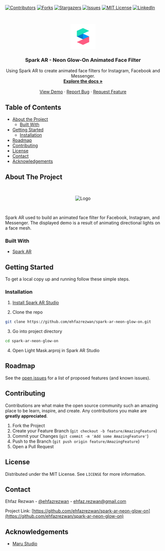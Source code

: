 <!--
*** Thanks for checking out this README Template. If you have a suggestion that would
*** make this better, please fork the repo and create a pull request or simply open
*** an issue with the tag "enhancement".
*** Thanks again! Now go create something AMAZING! :D
***
***
***
*** To avoid retyping too much info. Do a search and replace for the following:
*** github_username, covid-tracker, twitter_handle, email
-->

<!-- PROJECT SHIELDS -->
<!--
*** I'm using markdown "reference style" links for readability.
*** Reference links are enclosed in brackets [ ] instead of parentheses ( ).
*** See the bottom of this document for the declaration of the reference variables
*** for contributors-url, forks-url, etc. This is an optional, concise syntax you may use.
*** https://www.markdownguide.org/basic-syntax/#reference-style-links
-->

[![Contributors][contributors-shield]][contributors-url]
[![Forks][forks-shield]][forks-url]
[![Stargazers][stars-shield]][stars-url]
[![Issues][issues-shield]][issues-url]
[![MIT License][license-shield]][license-url]
[![LinkedIn][linkedin-shield]][linkedin-url]

<!-- PROJECT LOGO -->
<br />
<p align="center">
  <a href="https://github.com/ehfazrezwan/spark-ar-neon-glow-on">
    <img src="images/logo.png" alt="Logo" width="80" height="80">
  </a>

  <h3 align="center">Spark AR - Neon Glow-On Animated Face Filter</h3>

  <p align="center">
  Using Spark AR to create animated face filters for Instagram, Facebook and Messenger.
    <br />
    <a href="https://github.com/ehfazrezwan/spark-ar-neon-glow-on"><strong>Explore the docs »</strong></a>
    <br />
    <br />
    <a href="https://www.instagram.com/ar/622384355624932/" target = "_blank">View Demo</a>
    ·
    <a href="https://github.com/ehfazrezwan/spark-ar-neon-glow-on/issues">Report Bug</a>
    ·
    <a href="https://github.com/ehfazrezwan/spark-ar-neon-glow-on/issues">Request Feature</a>
  </p>
</p>

<!-- TABLE OF CONTENTS -->

## Table of Contents

- [About the Project](#about-the-project)
  - [Built With](#built-with)
- [Getting Started](#getting-started)
  - [Installation](#installation)
- [Roadmap](#roadmap)
- [Contributing](#contributing)
- [License](#license)
- [Contact](#contact)
- [Acknowledgements](#acknowledgements)

<!-- ABOUT THE PROJECT -->

## About The Project

<br />  
<p align="center">
    <img src="images/LightMask.gif" alt="Logo" width="50%" style="" >
</p>
<br />

Spark AR used to build an animated face filter for Facebook, Instagram, and Messenger. The displayed demo is a result of animating directional lights on a face mesh.

### Built With

- [Spark AR](https://sparkar.facebook.com/ar-studio/)

<!-- GETTING STARTED -->

## Getting Started

To get a local copy up and running follow these simple steps.

### Installation

1. [Install Spark AR Studio](https://sparkar.facebook.com/ar-studio/learn/downloads/)

2. Clone the repo

```sh
git clone https://github.com/ehfazrezwan/spark-ar-neon-glow-on.git
```

3. Go into project directory

```sh
cd spark-ar-neon-glow-on
```

4. Open Light Mask.arproj in Spark AR Studio

<!-- ROADMAP -->

## Roadmap

See the [open issues](https://github.com/ehfazrezwan/spark-ar-neon-glow-on/issues) for a list of proposed features (and known issues).

<!-- CONTRIBUTING -->

## Contributing

Contributions are what make the open source community such an amazing place to be learn, inspire, and create. Any contributions you make are **greatly appreciated**.

1. Fork the Project
2. Create your Feature Branch (`git checkout -b feature/AmazingFeature`)
3. Commit your Changes (`git commit -m 'Add some AmazingFeature'`)
4. Push to the Branch (`git push origin feature/AmazingFeature`)
5. Open a Pull Request

<!-- LICENSE -->

## License

Distributed under the MIT License. See `LICENSE` for more information.

<!-- CONTACT -->

## Contact

Ehfaz Rezwan - [@ehfazrezwan](https://www.linkedin.com/in/ehfaz-rezwan/) - ehfaz.rezwan@gmail.com

Project Link: [https://github.com/ehfazrezwan/spark-ar-neon-glow-on](https://github.com/ehfazrezwan/spark-ar-neon-glow-on)

<!-- ACKNOWLEDGEMENTS -->

## Acknowledgements

- [Maru Studio](https://www.youtube.com/channel/UCcFy_yfaBHp2z-fceORWsWg)

<!-- MARKDOWN LINKS & IMAGES -->
<!-- https://www.markdownguide.org/basic-syntax/#reference-style-links -->

[contributors-shield]: https://img.shields.io/github/contributors/ehfazrezwan/spark-ar-neon-glow-on
[contributors-url]: https://github.com/ehfazrezwan/spark-ar-neon-glow-on/graphs/contributors
[forks-shield]: https://img.shields.io/github/forks/ehfazrezwan/spark-ar-neon-glow-on
[forks-url]: https://github.com/ehfazrezwan/spark-ar-neon-glow-on/network/members
[stars-shield]: https://img.shields.io/github/stars/ehfazrezwan/spark-ar-neon-glow-on
[stars-url]: https://github.com/ehfazrezwan/spark-ar-neon-glow-on/stargazers
[issues-shield]: https://img.shields.io/github/issues/ehfazrezwan/spark-ar-neon-glow-on
[issues-url]: https://github.com/ehfazrezwan/spark-ar-neon-glow-on/issues
[license-shield]: https://img.shields.io/github/license/ehfazrezwan/spark-ar-neon-glow-on
[license-url]: https://github.com/ehfazrezwan/spark-ar-neon-glow-on/blob/master/LICENSE.txt
[linkedin-shield]: https://img.shields.io/badge/-LinkedIn-black.svg?style=flat-square&logo=linkedin&colorB=555
[linkedin-url]: https://linkedin.com/in/ehfaz-rezwan
[product-screenshot]: images/LightMask.gif
